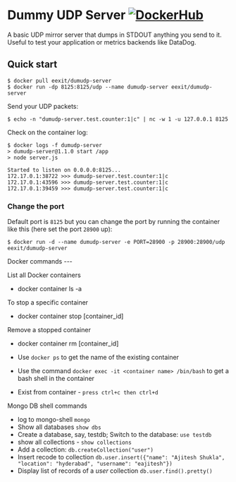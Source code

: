 # Dummy UDP Server [![DockerHub](https://img.shields.io/badge/docker-hub-brightgreen.svg?style=flat)](https://hub.docker.com/r/eexit/dumudp-server)

A basic UDP mirror server that dumps in STDOUT anything you send to it. Useful to test your application
or metrics backends like DataDog.

## Quick start

    $ docker pull eexit/dumudp-server
    $ docker run -dp 8125:8125/udp --name dumudp-server eexit/dumudp-server

Send your UDP packets:

    $ echo -n "dumudp-server.test.counter:1|c" | nc -w 1 -u 127.0.0.1 8125

Check on the container log:

    $ docker logs -f dumudp-server
    > dumudp-server@1.1.0 start /app
    > node server.js

    Started to listen on 0.0.0.0:8125...
    172.17.0.1:38722 >>> dumudp-server.test.counter:1|c
    172.17.0.1:43596 >>> dumudp-server.test.counter:1|c
    172.17.0.1:39459 >>> dumudp-server.test.counter:1|c

### Change the port

Default port is `8125` but you can change the port by running the container like this (here set the port `28900` up):

    $ docker run -d --name dumudp-server -e PORT=28900 -p 28900:28900/udp eexit/dumudp-server


Docker commands ---

List all Docker containers
- docker container ls -a

To stop a specific container
- docker container stop [container_id]

 Remove a stopped container
 - docker container rm [container_id]


 
- Use `docker ps` to get the name of the existing container
- Use the command `docker exec -it <container name> /bin/bash` to get a bash shell in the container
- Exist from container - `press ctrl+c then ctrl+d`


Mongo DB shell commands
- log to mongo-shell `mongo`
- Show all databases `show dbs`
- Create a database, say, testdb; Switch to the database: `use testdb`
- show all collections - `show collections`
- Add a collection: `db.createCollection("user")`
- Insert recode to collection `db.user.insert({"name": "Ajitesh Shukla", "location": "hyderabad", "username": "eajitesh"})`
- Display list of records of a *user* collection `db.user.find().pretty()`

